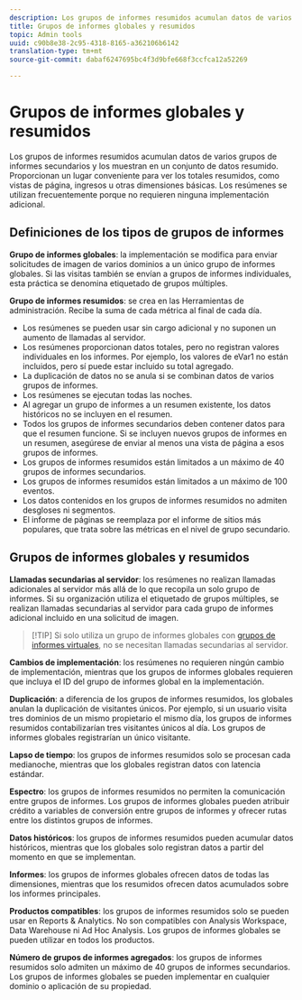 ```yaml
---
description: Los grupos de informes resumidos acumulan datos de varios grupos de informes secundarios y los muestran en un conjunto de datos resumido.
title: Grupos de informes globales y resumidos
topic: Admin tools
uuid: c90b8e38-2c95-4318-8165-a362106b6142
translation-type: tm+mt
source-git-commit: dabaf6247695bc4f3d9bfe668f3ccfca12a52269

---
```



# Grupos de informes globales y resumidos

Los grupos de informes resumidos acumulan datos de varios grupos de informes secundarios y los muestran en un conjunto de datos resumido. Proporcionan un lugar conveniente para ver los totales resumidos, como vistas de página, ingresos u otras dimensiones básicas. Los resúmenes se utilizan frecuentemente porque no requieren ninguna implementación adicional.

## Definiciones de los tipos de grupos de informes

**Grupo de informes globales**: la implementación se modifica para enviar solicitudes de imagen de varios dominios a un único grupo de informes globales. Si las visitas también se envían a grupos de informes individuales, esta práctica se denomina etiquetado de grupos múltiples.

**Grupo de informes resumidos**: se crea en las Herramientas de administración. Recibe la suma de cada métrica al final de cada día.

* Los resúmenes se pueden usar sin cargo adicional y no suponen un aumento de llamadas al servidor.
* Los resúmenes proporcionan datos totales, pero no registran valores individuales en los informes. Por ejemplo, los valores de eVar1 no están incluidos, pero sí puede estar incluido su total agregado.
* La duplicación de datos no se anula si se combinan datos de varios grupos de informes.
* Los resúmenes se ejecutan todas las noches.
* Al agregar un grupo de informes a un resumen existente, los datos históricos no se incluyen en el resumen.
* Todos los grupos de informes secundarios deben contener datos para que el resumen funcione. Si se incluyen nuevos grupos de informes en un resumen, asegúrese de enviar al menos una vista de página a esos grupos de informes.
* Los grupos de informes resumidos están limitados a un máximo de 40 grupos de informes secundarios.
* Los grupos de informes resumidos están limitados a un máximo de 100 eventos.
* Los datos contenidos en los grupos de informes resumidos no admiten desgloses ni segmentos.
* El informe de páginas se reemplaza por el informe de sitios más populares, que trata sobre las métricas en el nivel de grupo secundario.

## Grupos de informes globales y resumidos

**Llamadas secundarias al servidor**: los resúmenes no realizan llamadas adicionales al servidor más allá de lo que recopila un solo grupo de informes. Si su organización utiliza el etiquetado de grupos múltiples, se realizan llamadas secundarias al servidor para cada grupo de informes adicional incluido en una solicitud de imagen.

>[!TIP] Si solo utiliza un grupo de informes globales con [grupos de informes virtuales](../../components/vrs/vrs-considerations.md), no se necesitan llamadas secundarias al servidor.

**Cambios de implementación**: los resúmenes no requieren ningún cambio de implementación, mientras que los grupos de informes globales requieren que incluya el ID del grupo de informes global en la implementación.

**Duplicación**: a diferencia de los grupos de informes resumidos, los globales anulan la duplicación de visitantes únicos. Por ejemplo, si un usuario visita tres dominios de un mismo propietario el mismo día, los grupos de informes resumidos contabilizarían tres visitantes únicos al día. Los grupos de informes globales registrarían un único visitante.

**Lapso de tiempo**: los grupos de informes resumidos solo se procesan cada medianoche, mientras que los globales registran datos con latencia estándar.

**Espectro**: los grupos de informes resumidos no permiten la comunicación entre grupos de informes. Los grupos de informes globales pueden atribuir crédito a variables de conversión entre grupos de informes y ofrecer rutas entre los distintos grupos de informes.

**Datos históricos**: los grupos de informes resumidos pueden acumular datos históricos, mientras que los globales solo registran datos a partir del momento en que se implementan.

**Informes**: los grupos de informes globales ofrecen datos de todas las dimensiones, mientras que los resumidos ofrecen datos acumulados sobre los informes principales.

**Productos compatibles**: los grupos de informes resumidos solo se pueden usar en Reports &amp; Analytics. No son compatibles con Analysis Workspace, Data Warehouse ni Ad Hoc Analysis. Los grupos de informes globales se pueden utilizar en todos los productos.

**Número de grupos de informes agregados**: los grupos de informes resumidos solo admiten un máximo de 40 grupos de informes secundarios. Los grupos de informes globales se pueden implementar en cualquier dominio o aplicación de su propiedad.
